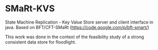 SMaRt-KVS
======
State Machine Replication - Key Value Store server and client interface in java.
Based on BFT/CFT-SMaRt (https://code.google.com/p/bft-smart/) 

This work was done in the context of the feasibility study of a strong consistent data store for floodlight. 

